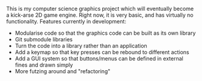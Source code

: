  This is my computer science graphics project which will eventually become
a kick-arse 2D game engine. Right now, it is very basic, and has virtually no
functionality. Features currently in development:

  - Modularise code so that the graphics code can be built as its own library
  - Git submodule libraries
  - Turn the code into a library rather than an application
  - Add a keymap so that key presses can be rebound to different actions
  - Add a GUI system so that buttons/menus can be defined in external fines and drawn simply
  - More futzing around and "refactoring"
